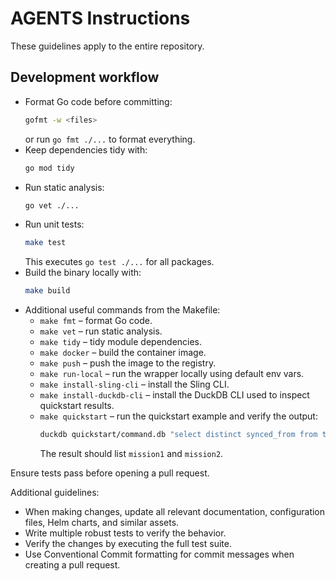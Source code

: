 # AGENTS Instructions

These guidelines apply to the entire repository.

## Development workflow

- Format Go code before committing:
  ```bash
  gofmt -w <files>
  ```
  or run `go fmt ./...` to format everything.
- Keep dependencies tidy with:
  ```bash
  go mod tidy
  ```
- Run static analysis:
  ```bash
  go vet ./...
  ```
- Run unit tests:
  ```bash
  make test
  ```
  This executes `go test ./...` for all packages.
- Build the binary locally with:
  ```bash
  make build
  ```
- Additional useful commands from the Makefile:
  - `make fmt` – format Go code.
  - `make vet` – run static analysis.
  - `make tidy` – tidy module dependencies.
  - `make docker` – build the container image.
  - `make push` – push the image to the registry.
  - `make run-local` – run the wrapper locally using default env vars.
  - `make install-sling-cli` – install the Sling CLI.
  - `make install-duckdb-cli` – install the DuckDB CLI used to inspect quickstart results.
  - `make quickstart` – run the quickstart example and verify the output:
    ```bash
    duckdb quickstart/command.db "select distinct synced_from from telemetry;"
    ```
    The result should list `mission1` and `mission2`.

Ensure tests pass before opening a pull request.

Additional guidelines:

- When making changes, update all relevant documentation, configuration files, Helm charts, and similar assets.
- Write multiple robust tests to verify the behavior.
- Verify the changes by executing the full test suite.
- Use Conventional Commit formatting for commit messages when creating a pull request.
